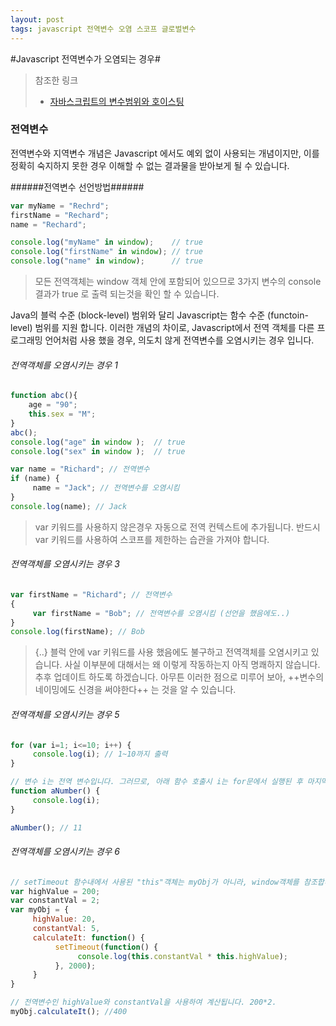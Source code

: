 ```yaml
---
layout: post
tags: javascript 전역변수 오염 스코프 글로벌변수
---
```


#Javascript 전역변수가 오염되는 경우#





>참조한 링크
>- [자바스크립트의 변수범위와 호이스팅](http://chanlee.github.io/2013/12/10/javascript-variable-scope-and-hoisting/)




### 전역변수 ###
전역변수와 지역변수 개념은 Javascript 에서도 예외 없이 사용되는 개념이지만, 이를 정확히 숙지하지 못한 경우 이해할 수 없는 결과물을 받아보게 될 수 있습니다.

######전역변수 선언방법######
```Javascript
var myName = "Rechrd";	
firstName = "Rechard";	
name = "Rechard";		

console.log("myName" in window);	// true
console.log("firstName" in window);	// true
console.log("name" in window);		// true
```
>모든 전역객체는 window 객체 안에 포함되어 있으므로 3가지 변수의 console 결과가 true 로 출력 되는것을 확인 할 수 있습니다.
 

Java의 블럭 수준 (block-level) 범위와 달리 Javascript는 함수 수준 (functoin-level) 범위를 지원 합니다. 이러한 개념의 차이로, Javascript에서 전역 객체를 다른 프로그래밍 언어처럼 사용 했을 경우, 의도치 않게 전역변수를 오염시키는 경우 입니다.

###### 전역객체를 오염시키는 경우 1 ######
```Javascript
function abc(){
	age = "90";
    this.sex = "M";
}
abc();
console.log("age" in window );	// true
console.log("sex" in window );	// true

var name = "Richard"; // 전역변수
if (name) {
     name = "Jack";	// 전역변수를 오염시킴
}
console.log(name); // Jack
```
>var 키워드를 사용하지 않은경우 자동으로 전역 컨텍스트에 추가됩니다.
>반드시 var 키워드를 사용하여 스코프를 제한하는 습관을 가져야 합니다.



###### 전역객체를 오염시키는 경우 3 ######

```javascript
var firstName = "Richard"; // 전역변수
{
     var firstName = "Bob";	// 전역변수를 오염시킴 (선언을 했음에도..)
}
console.log(firstName); // Bob
```
>{..} 블럭 안에 var 키워드를 사용 했음에도 불구하고 전역객체를 오염시키고 있습니다.
>사실 이부분에 대해서는 왜 이렇게 작동하는지 아직 명쾌하지 않습니다. 추후 업데이트 하도록 하겠습니다.
>아무튼 이러한 점으로 미루어 보아, ++변수의 네이밍에도 신경을 써야한다++ 는 것을 알 수 있습니다.


###### 전역객체를 오염시키는 경우 5 ######
```Javascript
for (var i=1; i<=10; i++) {
     console.log(i); // 1~10까지 출력
}

// 변수 i는 전역 변수입니다. 그러므로, 아래 함수 호출시 i는 for문에서 실행된 후 마지막 값을 가르키게 됩니다.
function aNumber() {
     console.log(i);
}

aNumber(); // 11
```
###### 전역객체를 오염시키는 경우 6 ######
```Javascript
// setTimeout 함수내에서 사용된 "this"객체는 myObj가 아니라, window객체를 참조합니다.
var highValue = 200;
var constantVal = 2;
var myObj = {
     highValue: 20,
     constantVal: 5,
     calculateIt: function() {
          setTimeout(function() {
               console.log(this.constantVal * this.highValue);
          }, 2000);
     }
}

// 전역변수인 highValue와 constantVal을 사용하여 계산됩니다. 200*2.
myObj.calculateIt(); //400
```
